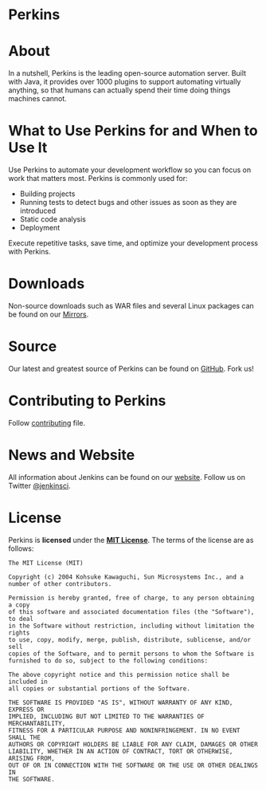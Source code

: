 # Perkins

# About
In a nutshell, Perkins is the leading open-source automation server. 
Built with Java, it provides over 1000 plugins to support automating virtually anything, 
so that humans can actually spend their time doing things machines cannot.

# What to Use Perkins for and When to Use It

Use Perkins to automate your development workflow so you can focus on work that matters most. Perkins is commonly used for:

- Building projects
- Running tests to detect bugs and other issues as soon as they are introduced
- Static code analysis
- Deployment

Execute repetitive tasks, save time, and optimize your development process with Perkins.

# Downloads
Non-source downloads such as WAR files and several Linux packages can be found on our [Mirrors].

# Source
Our latest and greatest source of Perkins can be found on [GitHub]. Fork us!

# Contributing to Perkins
Follow [contributing](CONTRIBUTING.md) file.

# News and Website
All information about Jenkins can be found on our [website]. Follow us on Twitter [@jenkinsci].

# License
Perkins is **licensed** under the **[MIT License]**. The terms of the license are as follows:

    The MIT License (MIT)

    Copyright (c) 2004 Kohsuke Kawaguchi, Sun Microsystems Inc., and a number of other contributors. 

    Permission is hereby granted, free of charge, to any person obtaining a copy
    of this software and associated documentation files (the "Software"), to deal
    in the Software without restriction, including without limitation the rights
    to use, copy, modify, merge, publish, distribute, sublicense, and/or sell
    copies of the Software, and to permit persons to whom the Software is
    furnished to do so, subject to the following conditions:

    The above copyright notice and this permission notice shall be included in
    all copies or substantial portions of the Software.

    THE SOFTWARE IS PROVIDED "AS IS", WITHOUT WARRANTY OF ANY KIND, EXPRESS OR
    IMPLIED, INCLUDING BUT NOT LIMITED TO THE WARRANTIES OF MERCHANTABILITY,
    FITNESS FOR A PARTICULAR PURPOSE AND NONINFRINGEMENT. IN NO EVENT SHALL THE
    AUTHORS OR COPYRIGHT HOLDERS BE LIABLE FOR ANY CLAIM, DAMAGES OR OTHER
    LIABILITY, WHETHER IN AN ACTION OF CONTRACT, TORT OR OTHERWISE, ARISING FROM,
    OUT OF OR IN CONNECTION WITH THE SOFTWARE OR THE USE OR OTHER DEALINGS IN
    THE SOFTWARE.

[ButlerImage]: https://jenkins.io/sites/default/files/jenkins_logo.png
[MIT License]: https://github.com/jenkinsci/jenkins/raw/master/LICENSE.txt
[Mirrors]: http://mirrors.jenkins-ci.org
[GitHub]: https://github.com/jenkinsci/jenkins
[website]: https://jenkins.io/
[@jenkinsci]: https://twitter.com/jenkinsci
[wiki]: https://wiki.jenkins-ci.org
